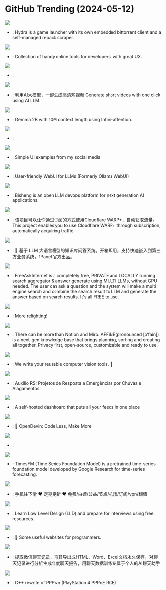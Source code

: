# GitHub Trending (2024-05-12)

![](https://img.shields.io/badge/TypeScript-New%20934-green?style=flat-square&logo=appveyor)
- [](https://github.comundefined): Hydra is a game launcher with its own embedded bittorrent client and a self-managed repack scraper.

![](https://img.shields.io/badge/Vue-New%20309-green?style=flat-square&logo=appveyor)
- [](https://github.comundefined): Collection of handy online tools for developers, with great UX.

![](https://img.shields.io/badge/Python-New%20129-green?style=flat-square&logo=appveyor)
- [](https://github.comundefined): 

![](https://img.shields.io/badge/Python-New%2075-green?style=flat-square&logo=appveyor)
- [](https://github.comundefined): 利用AI大模型，一键生成高清短视频 Generate short videos with one click using AI LLM.

![](https://img.shields.io/badge/Python-New%20106-green?style=flat-square&logo=appveyor)
- [](https://github.comundefined): Gemma 2B with 10M context length using Infini-attention.

![](https://img.shields.io/badge/TypeScript-New%2071-green?style=flat-square&logo=appveyor)
- [](https://github.comundefined): 

![](https://img.shields.io/badge/HTML-New%20146-green?style=flat-square&logo=appveyor)
- [](https://github.comundefined): Simple UI examples from my social media

![](https://img.shields.io/badge/Svelte-New%20393-green?style=flat-square&logo=appveyor)
- [](https://github.comundefined): User-friendly WebUI for LLMs (Formerly Ollama WebUI)

![](https://img.shields.io/badge/Python-New%20141-green?style=flat-square&logo=appveyor)
- [](https://github.comundefined): Bisheng is an open LLM devops platform for next generation AI applications.

![](https://img.shields.io/badge/Python-New%20118-green?style=flat-square&logo=appveyor)
- [](https://github.comundefined): 该项目可以让你通过订阅的方式使用Cloudflare WARP+，自动获取流量。This project enables you to use Cloudflare WARP+ through subscription, automatically acquiring traffic.

![](https://img.shields.io/badge/Python-New%20120-green?style=flat-square&logo=appveyor)
- [](https://github.comundefined): 💬 基于 LLM 大语言模型的知识库问答系统。开箱即用，支持快速嵌入到第三方业务系统，1Panel 官方出品。

![](https://img.shields.io/badge/Python-New%2056-green?style=flat-square&logo=appveyor)
- [](https://github.comundefined): FreeAskInternet is a completely free, PRIVATE and LOCALLY running search aggregator & answer generate using MULTI LLMs, without GPU needed. The user can ask a question and the system will make a multi engine search and combine the search result to LLM and generate the answer based on search results. It's all FREE to use.

![](https://img.shields.io/badge/Python-New%20234-green?style=flat-square&logo=appveyor)
- [](https://github.comundefined): More relighting!

![](https://img.shields.io/badge/TypeScript-New%20353-green?style=flat-square&logo=appveyor)
- [](https://github.comundefined): There can be more than Notion and Miro. AFFiNE(pronounced [ə‘fain]) is a next-gen knowledge base that brings planning, sorting and creating all together. Privacy first, open-source, customizable and ready to use.

![](https://img.shields.io/badge/Python-New%2043-green?style=flat-square&logo=appveyor)
- [](https://github.comundefined): We write your reusable computer vision tools. 💜

![](https://img.shields.io/badge/TypeScript-New%20223-green?style=flat-square&logo=appveyor)
- [](https://github.comundefined): Auxílio RS: Projetos de Resposta a Emergências por Chuvas e Alagamentos

![](https://img.shields.io/badge/Go-New%20372-green?style=flat-square&logo=appveyor)
- [](https://github.comundefined): A self-hosted dashboard that puts all your feeds in one place

![](https://img.shields.io/badge/Python-New%20104-green?style=flat-square&logo=appveyor)
- [](https://github.comundefined): 🐚 OpenDevin: Code Less, Make More

![](https://img.shields.io/badge/JavaScript-New%20110-green?style=flat-square&logo=appveyor)
- [](https://github.comundefined): 

![](https://img.shields.io/badge/Python-New%20144-green?style=flat-square&logo=appveyor)
- [](https://github.comundefined): TimesFM (Time Series Foundation Model) is a pretrained time-series foundation model developed by Google Research for time-series forecasting.

![](https://img.shields.io/badge/none-New%20300-green?style=flat-square&logo=appveyor)
- [](https://github.comundefined): 手机往下滑 ❤️ 定期更新 ❤️ 免费/白嫖/公益/节点/机场/订阅/vpn/翻墙

![](https://img.shields.io/badge/none-New%20182-green?style=flat-square&logo=appveyor)
- [](https://github.comundefined): Learn Low Level Design (LLD) and prepare for interviews using free resources.

![](https://img.shields.io/badge/none-New%20356-green?style=flat-square&logo=appveyor)
- [](https://github.comundefined): 🔗 Some useful websites for programmers.

![](https://img.shields.io/badge/Python-New%20203-green?style=flat-square&logo=appveyor)
- [](https://github.comundefined): 提取微信聊天记录，将其导出成HTML、Word、Excel文档永久保存，对聊天记录进行分析生成年度聊天报告，用聊天数据训练专属于个人的AI聊天助手

![](https://img.shields.io/badge/C%2B%2B-New%2041-green?style=flat-square&logo=appveyor)
- [](https://github.comundefined): C++ rewrite of PPPwn (PlayStation 4 PPPoE RCE)

